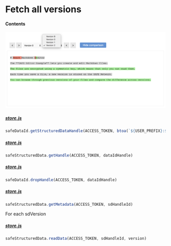 # Fetch all versions

#### Contents

<!-- toc -->

![Fetch all versions](img/fetch-all-versions.png)

##### [store.js](https://github.com/shankar2105/safe_examples_private/blob/ben_versioning_editor/versioning_editor/src/store.js#L55)

```js
safeDataId.getStructuredDataHandle(ACCESS_TOKEN, btoa(`${USER_PREFIX}:${filename}`), 501)
```

##### [store.js](https://github.com/shankar2105/safe_examples_private/blob/ben_versioning_editor/versioning_editor/src/store.js#L58)

```js
safeStructuredData.getHandle(ACCESS_TOKEN, dataIdHandle)
```

##### [store.js](https://github.com/shankar2105/safe_examples_private/blob/ben_versioning_editor/versioning_editor/src/store.js#L61)

```js
safeDataId.dropHandle(ACCESS_TOKEN, dataIdHandle)
```

##### [store.js](https://github.com/shankar2105/safe_examples_private/blob/ben_versioning_editor/versioning_editor/src/store.js#L190)

```js
safeStructuredData.getMetadata(ACCESS_TOKEN, sdHandleId)
```

For each sdVersion

##### [store.js](https://github.com/shankar2105/safe_examples_private/blob/ben_versioning_editor/versioning_editor/src/store.js#L197)

```js
safeStructuredData.readData(ACCESS_TOKEN, sdHandleId, version)
```
